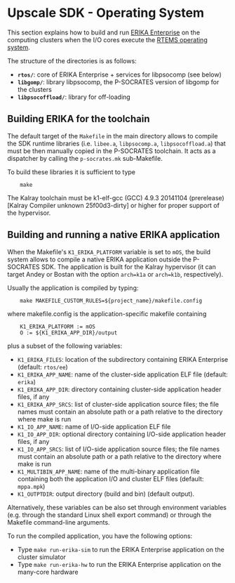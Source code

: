 Upscale SDK - Operating System
==============================

This section explains how to build and run [ERIKA
Enterprise](http://www.erika-enterprise.com/) on the computing clusters when the I/O
cores execute the [RTEMS operating system](https://www.rtems.org/).

The structure of the directories is as follows:
* **`rtos/`**: core of ERIKA Enterprise + services for libpsocomp (see below)
* **`libgomp/`**: library libpsocomp, the P-SOCRATES version of libgomp for the clusters
* **`libpsocoffload/`**: library for off-loading


Building ERIKA for the toolchain
--------------------------------

The default target of the `Makefile` in the main directory allows to compile
the SDK runtime libraries (i.e. `libee.a`, `libpsocomp.a`, `libpsocoffload.a`)
that must be then manually copied in the P-SOCRATES toolchain. It acts as a
dispatcher by calling the `p-socrates.mk` sub-Makefile.

To build these libraries it is sufficient to type

        make

The Kalray toolchain must be k1-elf-gcc (GCC) 4.9.3 20141104 (prerelease)
[Kalray Compiler unknown 25f00d3-dirty] or higher for proper support of the
hypervisor.


Building and running a native ERIKA application
-----------------------------------------------

When the Makefile's `K1_ERIKA_PLATFORM` variable is set to `mOS`, the build
system allows to compile a native ERIKA application outside the P-SOCRATES SDK.
The application is built for the Kalray hypervisor (it can target Andey or
Bostan with the option `arch=k1a` or `arch=k1b`, respectively).

Usually the application is compiled by typing:

        make MAKEFILE_CUSTOM_RULES=${project_name}/makefile.config

where makefile.config is the application-specific makefile containing

        K1_ERIKA_PLATFORM := mOS
        O := ${K1_ERIKA_APP_DIR}/output

plus a subset of the following variables:

* `K1_ERIKA_FILES`: location of the subdirectory containing ERIKA Enterprise
  (default: `rtos/ee`)
* `K1_ERIKA_APP_NAME`: name of the cluster-side application ELF file (default:
   `erika`)
* `K1_ERIKA_APP_DIR`: directory containing cluster-side application header
   files, if any
* `K1_ERIKA_APP_SRCS`: list of cluster-side application source files; the file
   names must contain an absolute path or a path relative to the directory
   where make is run
* `K1_IO_APP_NAME`: name of I/O-side application ELF file
* `K1_IO_APP_DIR`: optional directory containing I/O-side application header
  files, if any
* `K1_IO_APP_SRCS`: list of I/O-side application source files; the file names
   must contain an absolute path or a path relative to the directory where make
   is run
* `K1_MULTIBIN_APP_NAME`: name of the multi-binary application file containing
  both the application I/O and cluster ELF files (default: `mppa.mpk`)
* `K1_OUTPTDIR`: output directory (build and bin) (default output).

Alternatively, these variables can be also set through environment variables
(e.g. through the standard Linux shell export command) or through the Makefile
command-line arguments.

To run the compiled application, you have the following options:
* Type `make run-erika-sim` to run the ERIKA Enterprise application on the cluster simulator
* Type `make run-erika-hw` to run the ERIKA Enterprise application on the many-core hardware

